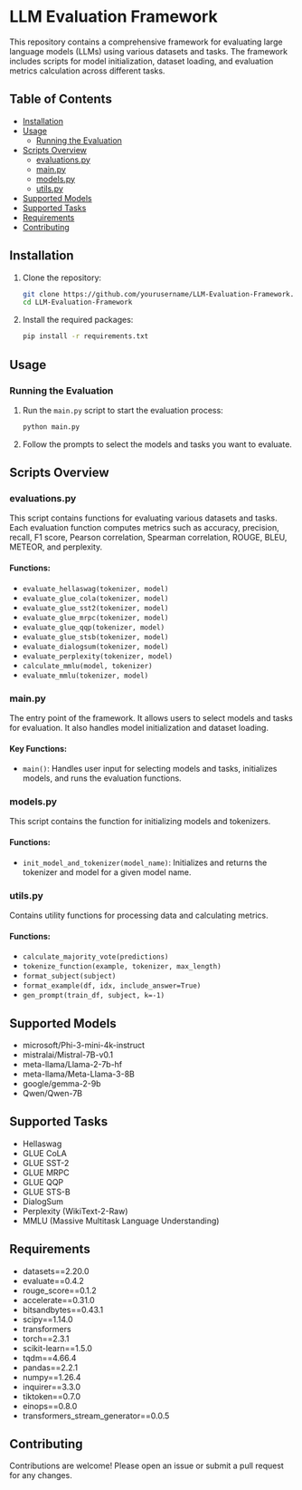 # LLM Evaluation Framework

This repository contains a comprehensive framework for evaluating large language models (LLMs) using various datasets and tasks. The framework includes scripts for model initialization, dataset loading, and evaluation metrics calculation across different tasks.

## Table of Contents

- [Installation](#installation)
- [Usage](#usage)
  - [Running the Evaluation](#running-the-evaluation)
- [Scripts Overview](#scripts-overview)
  - [evaluations.py](#evaluationspy)
  - [main.py](#mainpy)
  - [models.py](#modelspy)
  - [utils.py](#utilspy)
- [Supported Models](#supported-models)
- [Supported Tasks](#supported-tasks)
- [Requirements](#requirements)
- [Contributing](#contributing)
  
## Installation

1. Clone the repository:
    ```bash
    git clone https://github.com/yourusername/LLM-Evaluation-Framework.git
    cd LLM-Evaluation-Framework
    ```

2. Install the required packages:
    ```bash
    pip install -r requirements.txt
    ```

## Usage

### Running the Evaluation

1. Run the `main.py` script to start the evaluation process:
    ```bash
    python main.py
    ```

2. Follow the prompts to select the models and tasks you want to evaluate.

## Scripts Overview

### evaluations.py

This script contains functions for evaluating various datasets and tasks. Each evaluation function computes metrics such as accuracy, precision, recall, F1 score, Pearson correlation, Spearman correlation, ROUGE, BLEU, METEOR, and perplexity.

#### Functions:

- `evaluate_hellaswag(tokenizer, model)`
- `evaluate_glue_cola(tokenizer, model)`
- `evaluate_glue_sst2(tokenizer, model)`
- `evaluate_glue_mrpc(tokenizer, model)`
- `evaluate_glue_qqp(tokenizer, model)`
- `evaluate_glue_stsb(tokenizer, model)`
- `evaluate_dialogsum(tokenizer, model)`
- `evaluate_perplexity(tokenizer, model)`
- `calculate_mmlu(model, tokenizer)`
- `evaluate_mmlu(tokenizer, model)`

### main.py

The entry point of the framework. It allows users to select models and tasks for evaluation. It also handles model initialization and dataset loading.

#### Key Functions:

- `main()`: Handles user input for selecting models and tasks, initializes models, and runs the evaluation functions.

### models.py

This script contains the function for initializing models and tokenizers.

#### Functions:

- `init_model_and_tokenizer(model_name)`: Initializes and returns the tokenizer and model for a given model name.

### utils.py

Contains utility functions for processing data and calculating metrics.

#### Functions:

- `calculate_majority_vote(predictions)`
- `tokenize_function(example, tokenizer, max_length)`
- `format_subject(subject)`
- `format_example(df, idx, include_answer=True)`
- `gen_prompt(train_df, subject, k=-1)`

## Supported Models

- microsoft/Phi-3-mini-4k-instruct
- mistralai/Mistral-7B-v0.1
- meta-llama/Llama-2-7b-hf
- meta-llama/Meta-Llama-3-8B
- google/gemma-2-9b
- Qwen/Qwen-7B

## Supported Tasks

- Hellaswag
- GLUE CoLA
- GLUE SST-2
- GLUE MRPC
- GLUE QQP
- GLUE STS-B
- DialogSum
- Perplexity (WikiText-2-Raw)
- MMLU (Massive Multitask Language Understanding)

## Requirements

- datasets==2.20.0
- evaluate==0.4.2
- rouge_score==0.1.2
- accelerate==0.31.0
- bitsandbytes==0.43.1
- scipy==1.14.0
- transformers
- torch==2.3.1
- scikit-learn==1.5.0
- tqdm==4.66.4
- pandas==2.2.1
- numpy==1.26.4
- inquirer==3.3.0
- tiktoken==0.7.0
- einops==0.8.0 
- transformers_stream_generator==0.0.5

## Contributing

Contributions are welcome! Please open an issue or submit a pull request for any changes.
